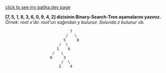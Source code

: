 [click to see my patika.dev page](https://app.patika.dev/zynps)

**[7, 5, 1, 8, 3, 6, 0, 9, 4, 2] dizisinin Binary-Search-Tree aşamalarını yazınız.**
*Örnek: root x'dir. root'un sağından y bulunur. Solunda z bulunur vb.*

                                 7
                               /   \
                              5     8
                            /  \
                           1    6
                         /   \
                        0     3
                             /  \
                            2    4
